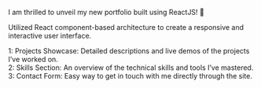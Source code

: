  I am thrilled to unveil my new portfolio built using ReactJS! 🎉

Utilized React component-based architecture to create a responsive and interactive user interface.

1: Projects Showcase: Detailed descriptions and live demos of the projects I’ve worked on.<br/>
2: Skills Section: An overview of the technical skills and tools I’ve mastered.<br/>
3: Contact Form: Easy way to get in touch with me directly through the site.<br/>